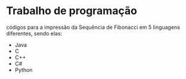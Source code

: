 # Trabalho de programação
códigos para a impressão da Sequência de Fibonacci em 5 linguagens diferentes, sendo elas:
* Java
* C
* C++
* C#
* Python
